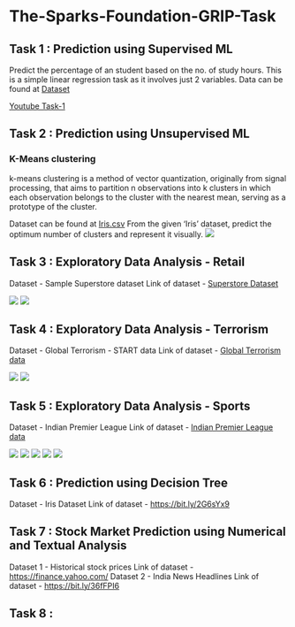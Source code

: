 # The-Sparks-Foundation-GRIP-Task


## Task 1 : Prediction using Supervised ML

Predict the percentage of an student based on the no. of study hours. This is a simple linear regression task as it involves just 2 variables.
Data can be found at <a href="http://bit.ly/w-data">Dataset</a>

<a href="https://youtu.be/L7MguCmFCjc">Youtube Task-1</a>


## Task 2 : Prediction using Unsupervised ML

### K-Means clustering

k-means clustering is a method of vector quantization, originally from signal processing, that aims to partition n observations into k clusters in which each observation belongs to the cluster with the nearest mean, serving as a prototype of the cluster.

Dataset can be found at <a href="https://bit.ly/3kXTdox">Iris.csv</a>
From the given ‘Iris’ dataset, predict the optimum number of clusters and represent it visually. 
<img src="Project-2/task-2.png"></img>

## Task 3 : Exploratory Data Analysis - Retail
Dataset - Sample Superstore dataset
Link of dataset - <a href="https://bit.ly/3i4rbWl">Superstore Dataset</a>

<img src="Project-3/v1.png"></img>
<img src="Project-3/v2.png"></img>

## Task 4 : Exploratory Data Analysis - Terrorism
Dataset - Global Terrorism - START data
Link of dataset - <a href="https://bit.ly/2TK5Xn5">Global Terrorism data</a>

<img src="Project-4/v1.png"></img>
<img src="Project-4/v2.png"></img>

## Task 5 : Exploratory Data Analysis - Sports
Dataset - Indian Premier League
Link of dataset - <a href="https://bit.ly/34SRn3b">Indian Premier League data</a>

<img src="Project-5/v1.png"></img>
<img src="Project-5/v2.png"></img>
<img src="Project-5/v3.png"></img>
<img src="Project-5/v4.png"></img>
<img src="Project-5/v5.png"></img>

## Task 6 : Prediction using Decision Tree
Dataset - Iris Dataset
Link of dataset - https://bit.ly/2G6sYx9 <a href=""></a>

## Task 7 : Stock Market Prediction using Numerical and Textual Analysis
Dataset 1 - Historical stock prices
Link of dataset - https://finance.yahoo.com/ <a href=""></a>
Dataset 2 - India News Headlines
Link of dataset - https://bit.ly/36fFPI6 <a href=""></a>

## Task 8 : 

